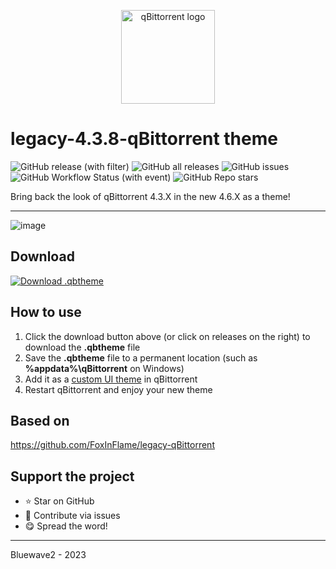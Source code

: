 <p align="center">
  <a href="https://github.com/qbittorrent/qBittorrent">
    <img src="https://raw.githubusercontent.com/qbittorrent/qBittorrent/488464731d1271f2ecd435beb3c956e7a1958bc5/src/icons/qbittorrent-tray.svg" width="150" alt="qBittorrent logo" />
  </a>
</p>

# legacy-4.3.8-qBittorrent theme
![GitHub release (with filter)](https://img.shields.io/github/v/release/Bluewave2/legacy-4.3.8-qbittorrent?style=for-the-badge)
![GitHub all releases](https://img.shields.io/github/downloads/Bluewave2/legacy-4.3.8-qbittorrent/total?style=for-the-badge&color=blue)
![GitHub issues](https://img.shields.io/github/issues/Bluewave2/legacy-4.3.8-qbittorrent?style=for-the-badge&color=red)
![GitHub Workflow Status (with event)](https://img.shields.io/github/actions/workflow/status/Bluewave2/legacy-4.3.8-qBittorrent/download-button.yml?style=for-the-badge&label=Build)
![GitHub Repo stars](https://img.shields.io/github/stars/Bluewave2/legacy-4.3.8-qBittorrent?style=for-the-badge)




Bring back the look of qBittorrent 4.3.X in the new 4.6.X as a theme!
********************************
![image](https://github.com/Bluewave2/legacy-4.3.8-qBittorrent/assets/83724034/bda56bc5-e652-4f5d-8ec3-64d123182060)
## Download


<!-- BEGIN LATEST DOWNLOAD BUTTON -->
[![Download .qbtheme](https://custom-icon-badges.demolab.com/badge/-Download-blue?style=for-the-badge&logo=download&logoColor=white "Download .qbtheme")](https://github.com/Bluewave2/legacy-4.3.8-qBittorrent/releases/download/v1.18/legacy-4.3.8-qBittorrent-bluewave2-v1.18.qbtheme)
<!-- END LATEST DOWNLOAD BUTTON -->

## How to use
1. Click the download button above (or click on releases on the right) to download the **.qbtheme** file
2. Save the **.qbtheme** file to a permanent location (such as **%appdata%\qBittorrent** on Windows)
3. Add it as a [custom UI theme](https://github.com/qbittorrent/qBittorrent/wiki/How-to-use-custom-UI-themes) in qBittorrent
4. Restart qBittorrent and enjoy your new theme

## Based on
https://github.com/FoxInFlame/legacy-qBittorrent

## Support the project
- ⭐️ Star on GitHub
- 🧰 Contribute via issues
- 😋 Spread the word!

------------------------------------------
Bluewave2 - 2023

